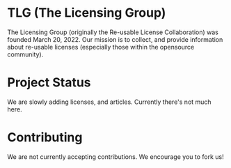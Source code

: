 # TLG (The Licensing Group)

The Licensing Group (originally the Re-usable License Collaboration) was founded March 20, 2022. Our mission is to collect, and provide information about re-usable licenses (especially those within the opensource community).

# Project Status

We are slowly adding licenses, and articles. Currently there's not much here.

# Contributing

We are not currently accepting contributions. We encourage you to fork us!
